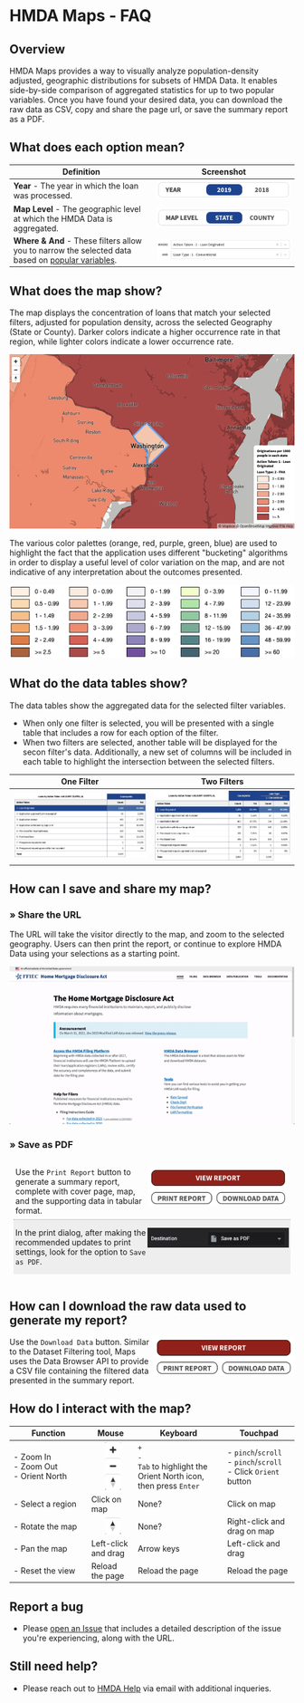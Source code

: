 # HMDA Maps - FAQ

## Overview
HMDA Maps provides a way to visually analyze population-density adjusted, geographic distributions for subsets of HMDA Data. It enables side-by-side comparison of aggregated statistics for up to two popular variables. Once you have found your desired data, you can download the raw data as CSV, copy and share the page url, or save the summary report as a PDF. 


## What does each option mean?
| Definition | Screenshot |  
|---|---|
|<span style="font-weight: bold;">Year</span> - The year in which the loan was processed.|![Year Selector](../images/maps/maps-year-selection.png)|  
|<span style="font-weight: bold;">Map Level</span> - The geographic level at which the HMDA Data is aggregated. | ![Level Selector](../images/maps/maps-geography-selection.png) |
|<span style="font-weight: bold;">Where & And</span> - These filters allow you to narrow the selected data based on <a target="_blank" rel="noopener noreferrer" href="/documentation/2019/data-browser-filters/#action_taken">popular variables</a>. | ![Filters Selector](../images/maps/maps-filters.png)  |


## What does the map show?  
The map displays the concentration of loans that match your selected filters, adjusted for population density, across the selected Geography (State or County). Darker colors indicate a higher occurrence rate in that region, while lighter colors indicate a lower occurrence rate.  

![Map](../images/maps/maps-map.png)  

The various color palettes (orange, red, purple, green, blue) are used to highlight the fact that the application uses different "bucketing" algorithms in order to display a useful level of color variation on the map, and are not indicative of any interpretation about the outcomes presented.  

![Maps Buckets](../images/maps/maps-buckets.png)  
  
  
## What do the data tables show? 
The data tables show the aggregated data for the selected filter variables. 
- When only one filter is selected, you will be presented with a single table that includes a row for each option of the filter.  
- When two filters are selected, another table will be displayed for the secon filter's data.  Additionally, a new set of columns will be included in each table to highlight the intersection between the selected filters.
  
|One Filter|Two Filters|
|---|---|
|![Aggregate Table Single](../images/maps/maps-table-1.png)  | ![Aggregate Table Two](../images/maps/maps-table-2.png)  |


## How can I save and share my map?
### » Share the URL
The URL will take the visitor directly to the map, and zoom to the selected geography. Users can then print the report, or continue to explore HMDA Data using your selections as a starting point.  

![Map Zoom](../images/maps/maps-zoom-share.gif)  

### » Save as PDF
<div style="border: 0px dotted #ddd; padding: 1em .5em">
  <div style="padding: 0em .25em; padding-bottom: .5em; display: flex; justify-content: space-between; align-items: flex-start;">
    <div style="width: 60%;">
      Use the <code>Print Report</code> button to generate a summary report, complete with cover page, map, and the supporting data in tabular format.
    </div>
    <div><img style="margin: 0 auto; max-width: 250px;" src="../images/maps/maps-data-controls.png" alt="Data Controls"> </div>
  </div>
    
  <div style="padding: 1em .25em; display: flex; justify-content: space-between; align-items: flex-start; background: #eee;  border-top: 1px dotted #999;">
    <div style="width: 60%;">In the print dialog, after making the recommended updates to print settings, look for the option to <code>Save as PDF</code>. </div>
    <div><img style="margin: 0 auto; max-width: 250px;" src="../images/maps/maps-print-pdf.png" alt="Save as PDF"></div>
  </div>
</div>



## How can I download the raw data used to generate my report?
  <div style="display: flex; justify-content: space-between;">
    <div style="width: 60%">
      Use the <code>Download Data</code> button.  Similar to the Dataset Filtering tool, Maps uses the Data Browser API to provide a CSV file containing the filtered data presented in the summary report.
    </div>
    <div style="text-align: center"><img style="margin: 0 auto; max-width: 250px;" src="../images/maps/maps-data-controls.png" alt="Data Controls"></div>
  </div>


## How do I interact with the map?
| Function | Mouse | Keyboard | Touchpad |
|---|---|---|---|
| - Zoom In<br/>- Zoom Out<br/>- Orient North | <img style="max-height: 85px; margin-left:35%;" src="../images/maps/maps-zoom.png" alt="Zoom Controls" /> | `+`<br/>`-`<br/> `Tab` to highlight the Orient North icon, then press `Enter`| - `pinch`/`scroll`<br/>- `pinch`/`scroll`<br/>- Click `Orient` button |
| - Select a region | Click on map | None? | Click on map |
| - Rotate the map | <img style="max-width: 50px; margin-left:35%;" src="../images/maps/maps-orient.png" alt="Orient North button" /> | None? | Right-click and drag on map |
| - Pan the map | Left-click and drag | Arrow keys | Left-click and drag  |
| <div style='width: 14ch'>- Reset the view</div> | Reload the page | Reload the page | Reload the page |


## Report a bug
  - Please [open an Issue](https://github.com/cfpb/hmda-frontend/issues) that includes a detailed description of the issue you're experiencing, along with the URL.


## Still need help?
  - Please reach out to [HMDA Help](mailto:hmdahelp@cfpb.gov) via email with additional inqueries.
